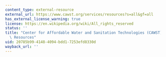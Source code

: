 ```yaml
---
content_type: external-resource
external_url: https://www.cawst.org/services/resources?s=all&gf=all
has_external_license_warning: true
license: https://en.wikipedia.org/wiki/All_rights_reserved
status: ''
title: "Center for Affordable Water and Sanitation Technologies (CAWST) \u2013 WASH\
  \ Resources"
uid: 20785b99-4148-4094-bdd1-7253efd8330d
wayback_url: ''
---
```

